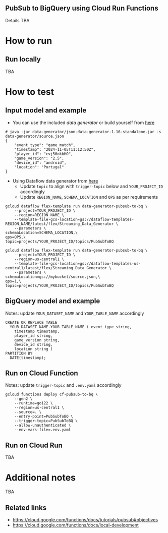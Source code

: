 PubSub to BigQuery using Cloud Run Functions
-----------------------------
Details TBA

# How to run
## Run locally
TBA

# How to test
## Input model and example
* You can use the included *data generator* or build yourself from [here](https://github.com/vincentrussell/json-data-generator/tree/json-data-generator-1.16)
```
# java -jar data-generator/json-data-generator-1.16-standalone.jar -s data-generator/source.json
{
    "event_type": "game_match",
    "timestamp": "2024-11-05T11:12:50Z",
    "player_id": "cvj50okbHO",
    "game_version": "2.5",
    "device_id": "android",
    "location": "Portugal"
}
```
* Using Dataflow data generator from [here]()
  * Update `topic` to align with `trigger-topic` below and `YOUR_PROJECT_ID` accordingly
  * Update `REGION_NAME`, `SCHEMA_LOCATION` and `QPS` as per requirements
```
gcloud dataflow flex-template run data-generator-pubsub-to-bq \
    --project=YOUR_PROJECT_ID \
    --region=REGION_NAME \
    --template-file-gcs-location=gs://dataflow-templates-REGION_NAME/latest/flex/Streaming_Data_Generator \
    --parameters \
schemaLocation=SCHEMA_LOCATION,\
qps=QPS,\
topic=projects/YOUR_PROJECT_ID/topics/PubSubToBQ
```
```
gcloud dataflow flex-template run data-generator-pubsub-to-bq \
    --project=YOUR_PROJECT_ID \
    --region=us-central1 \
    --template-file-gcs-location=gs://dataflow-templates-us-central1/latest/flex/Streaming_Data_Generator \
    --parameters \
schemaLocation=gs://mybucket/source.json,\
qps=1,\
topic=projects/YOUR_PROJECT_ID/topics/PubSubToBQ
```
## BigQuery model and example
Notes: update `YOUR_DATASET_NAME` and `YOUR_TABLE_NAME` accordingly
```
CREATE OR REPLACE TABLE
  YOUR_DATASET_NAME.YOUR_TABLE_NAME ( event_type string,
    timestamp timestamp,
    player_id string,
    game_version string,
    device_id string,
    location string )
PARTITION BY
  DATE(timestamp);
```

## Run on Cloud Function
Notes: update `trigger-topic` and `.env.yaml` accordingly
```
gcloud functions deploy cf-pubsub-to-bq \
    --gen2 \
    --runtime=go122 \
    --region=us-central1 \
    --source=. \
    --entry-point=PubSubToBQ \
    --trigger-topic=PubSubToBQ \
    --allow-unauthenticated \
    --env-vars-file=.env.yaml
```

## Run on Cloud Run
TBA

# Additional notes
TBA

## Related links
* https://cloud.google.com/functions/docs/tutorials/pubsub#objectives
* https://cloud.google.com/functions/docs/local-development
